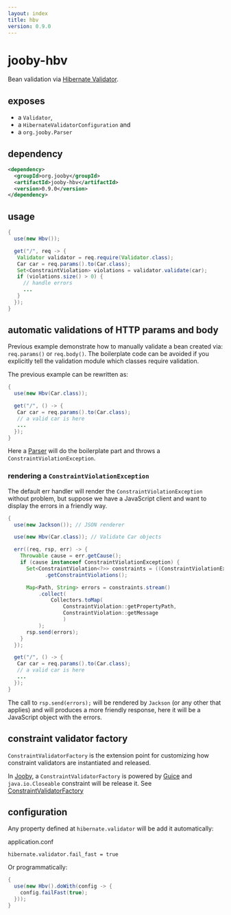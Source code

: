 ```yaml
---
layout: index
title: hbv
version: 0.9.0
---
```


# jooby-hbv

Bean validation via [Hibernate Validator](hibernate.org/validator).

## exposes

* a ```Validator```,
* a ```HibernateValidatorConfiguration``` and
* a ```org.jooby.Parser```

## dependency

```xml
<dependency>
  <groupId>org.jooby</groupId>
  <artifactId>jooby-hbv</artifactId>
  <version>0.9.0</version>
</dependency>
```

## usage

```java
{
  use(new Hbv());

  get("/", req -> {
   Validator validator = req.require(Validator.class);
   Car car = req.params().to(Car.class);
   Set<ConstraintViolation> violations = validator.validate(car);
   if (violations.size() > 0) {
     // handle errors
     ...
   }
  });
}
```

## automatic validations of HTTP params and body

Previous example demonstrate how to manually validate a bean created via: ```req.params()``` or ```req.body()```. The boilerplate code
can be avoided if you explicitly tell the validation module which classes require validation.

The previous example can be rewritten as:

```java
{
  use(new Hbv(Car.class));

  get("/", () -> {
   Car car = req.params().to(Car.class);
   // a valid car is here
   ...
  });
}
```

Here a [Parser](/apidocs/org/jooby/Parser.html) will do the boilerplate part and throws a ```ConstraintViolationException```.

### rendering a ```ConstraintViolationException```

The default err handler will render the ```ConstraintViolationException``` without problem, but suppose we have a JavaScript client and want to display the errors in a friendly way.

```java
{
  use(new Jackson()); // JSON renderer

  use(new Hbv(Car.class)); // Validate Car objects

  err((req, rsp, err) -> {
    Throwable cause = err.getCause();
    if (cause instanceof ConstraintViolationException) {
      Set<ConstraintViolation<?>> constraints = ((ConstraintViolationException) cause)
            .getConstraintViolations();

      Map<Path, String> errors = constraints.stream()
          .collect(
              Collectors.toMap(
                  ConstraintViolation::getPropertyPath,
                  ConstraintViolation::getMessage
                  )
          );
      rsp.send(errors);
    }
  });

  get("/", () -> {
   Car car = req.params().to(Car.class);
   // a valid car is here
   ...
  });
}
```

The call to ```rsp.send(errors);``` will be rendered by ```Jackson``` (or any other that applies) and will produces a more friendly response, here it will be a JavaScript object with the errors.

## constraint validator factory

```ConstraintValidatorFactory``` is the extension point for customizing how constraint validators are instantiated and released.

In [Jooby](http://jooby.org), a ```ConstraintValidatorFactory``` is powered by [Guice](https://github.com/google/guice) and ```java.io.Closeable``` constraint will be release it. See [ConstraintValidatorFactory](http://docs.jboss.org/hibernate/validator/5.1/reference/en-US/html/chapter-bootstrapping.html#d0e4456)

## configuration

Any property defined at ```hibernate.validator``` will be add it automatically:

application.conf

```
hibernate.validator.fail_fast = true
```

Or programmatically:

```java
{
  use(new Hbv().doWith(config -> {
    config.failFast(true);
  }));
}
```

